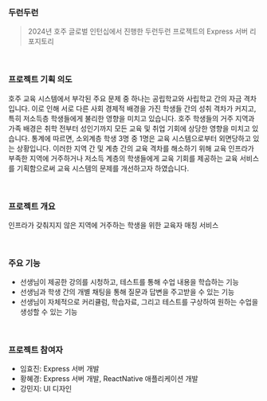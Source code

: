 ### 두런두런
> 2024년 호주 글로벌 인턴십에서 진행한 두런두런 프로젝트의 Express 서버 리포지토리
<br>

### 프로젝트 기획 의도
호주 교육 시스템에서 부각된 주요 문제 중 하나는 공립학교와 사립학교 간의 자금 격차입니다. 
이로 인해 서로 다른 사회 경제적 배경을 가진 학생들 간의 성취 격차가 커지고, 특히 저소득층 학생들에게 불리한 영향을 미치고 있습니다. 
호주 학생들의 거주 지역과 가족 배경은 취학 전부터 성인기까지 모든 교육 및 취업 기회에 상당한 영향을 미치고 있습니다. 
통계에 따르면, 소외계층 학생 3명 중 1명은 교육 시스템으로부터 외면당하고 있는 상황입니다. 
이러한 지역 간 및 계층 간의 교육 격차를 해소하기 위해 교육 인프라가 부족한 지역에 거주하거나 저소득 계층의 학생들에게 교육 기회를 제공하는 교육 서비스를 기획함으로써 교육 시스템의 문제를 개선하고자 하였습니다.

<br>

### 프로젝트 개요
인프라가 갖춰지지 않은 지역에 거주하는 학생을 위한 교육자 매칭 서비스

<br>

### 주요 기능
- 선생님이 제공한 강의를 시청하고, 테스트를 통해 수업 내용을 학습하는 기능
- 선생님과 학생 간의 개별 채팅을 통해 질문과 답변을 주고받을 수 있는 기능
- 선생님이 자체적으로 커리큘럼, 학습자료, 그리고 테스트를 구상하여 원하는 수업을 생성할 수 있는 기능

<br>

### 프로젝트 참여자
- 임효진: Express 서버 개발
- 황혜경: Express 서버 개발, ReactNative 애플리케이션 개발
- 강민지: UI 디자인
